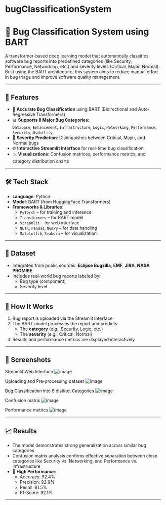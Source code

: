 # bugClassificationSystem
# 🐞 Bug Classification System using BART

A transformer-based deep learning model that automatically classifies software bug reports into predefined categories (like Security, Performance, Networking, etc.) and severity levels (Critical, Major, Normal). Built using the BART architecture, this system aims to reduce manual effort in bug triage and improve software quality management.

---

## 🚀 Features

- 🔎 **Accurate Bug Classification** using BART (Bidirectional and Auto-Regressive Transformers)
- 📊 **Supports 8 Major Bug Categories**:  
  `Database`, `Enhancement`, `Infrastructure`, `Logic`, `Networking`, `Performance`, `Security`, `Usability`
- 🎯 **Severity Prediction**: Distinguishes between Critical, Major, and Normal bugs
- 🌐 **Interactive Streamlit Interface** for real-time bug classification
- 📉 **Visualizations**: Confusion matrices, performance metrics, and category distribution charts

---

## 🛠️ Tech Stack

- **Language**: Python
- **Model**: BART (from HuggingFace Transformers)
- **Frameworks & Libraries**:  
  - `PyTorch` – for training and inference  
  - `Transformers` – for BART model  
  - `Streamlit` – for web interface  
  - `NLTK`, `Pandas`, `NumPy` – for data handling  
  - `Matplotlib`, `Seaborn` – for visualization

---

## 📂 Dataset

- Integrated from public sources: **Eclipse Bugzilla**, **EMF**, **JIRA**, **NASA PROMISE**
- Includes real-world bug reports labeled by:
  - Bug type (component)
  - Severity level

---

## 🧪 How It Works

1. Bug report is uploaded via the Streamlit interface
2. The BART model processes the report and predicts:
   - The **category** (e.g., Security, Logic, etc.)
   - The **severity** (e.g., Critical, Normal)
3. Results and performance metrics are displayed interactively

---

## 📸 Screenshots

Streamlit Web Interface
![image](https://github.com/user-attachments/assets/c40fc1d3-b7d5-4a87-a1c5-9107b5d64d0d)

Uploading and Pre-processing dataset
![image](https://github.com/user-attachments/assets/1e1b5a59-8643-41ff-afbc-8b1a2ba067cc)

Bug Classification into 8 distinct Categories
![image](https://github.com/user-attachments/assets/5e7766b0-75ac-4f34-9d39-117564cbc59d)

Confusion matrix
![image](https://github.com/user-attachments/assets/6bb838ad-0790-441a-b954-a0e57374004d)

Performance metrics
![image](https://github.com/user-attachments/assets/81812f2b-8202-4a3f-ba56-4eb79a2e3144)
 
---

## 📈 Results

- The model demonstrates strong generalization across similar bug categories
- Confusion matrix analysis confirms effective separation between close categories like Security vs. Networking, and Performance vs. Infrastructure
- 🧠 **High Performance**:  
  - Accuracy: 92.4%  
  - Precision: 92.8%  
  - Recall: 91.5%  
  - F1-Score: 92.1%
---

